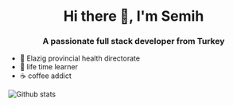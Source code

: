 <h1 align="center">Hi there 👋, I'm Semih</h1>
<h3 align="center">A passionate full stack developer from Turkey</h3>

- 🔭 Elazig provincial health directorate
- 📖 life time learner
- ☕ coffee addict


![Github stats](https://github-readme-stats.vercel.app/api?username=semihsayi&theme=dark&show_icons=true&count_private=true)

